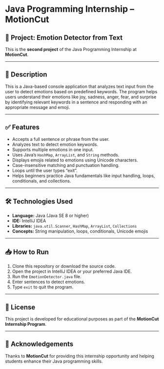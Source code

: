 # Java Programming Internship – MotionCut

## 📂 Project: Emotion Detector from Text
This is the **second project** of the Java Programming Internship at **MotionCut**.

---

## 📖 Description
This is a Java-based console application that analyzes text input from the user to detect emotions based on predefined keywords. The program helps users understand their emotions like joy, sadness, anger, fear, and surprise by identifying relevant keywords in a sentence and responding with an appropriate message and emoji.

---

## ✅ Features
- Accepts a full sentence or phrase from the user.
- Analyzes text to detect emotion keywords.
- Supports multiple emotions in one input.
- Uses Java’s `HashMap`, `ArrayList`, and `String` methods.
- Displays emojis related to emotions using Unicode characters.
- Case-insensitive matching and punctuation handling.
- Loops until the user types “exit”.
- Helps beginners practice Java fundamentals like input handling, loops, conditionals, and collections.

---

## 🛠 Technologies Used
- **Language:** Java (Java SE 8 or higher)
- **IDE:** IntelliJ IDEA
- **Libraries:** `java.util.Scanner`, `HashMap`, `ArrayList`, `Collections`
- **Concepts:** String manipulation, loops, conditionals, Unicode emojis

---

## 📥 How to Run
1. Clone this repository or download the source code.
2. Open the project in IntelliJ IDEA or your preferred Java IDE.
3. Run the `EmotionDetector.java` file.
4. Enter sentences to detect emotions.
5. Type `exit` to quit the program.

---

## 📜 License
This project is developed for educational purposes as part of the **MotionCut Internship Program**.

---

## 🤝 Acknowledgements
Thanks to **MotionCut** for providing this internship opportunity and helping students enhance their Java programming skills.
